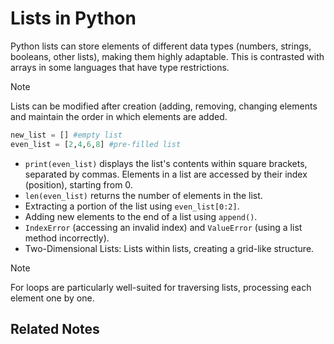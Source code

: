 # Lists in Python

Python lists can store elements of different data types (numbers, strings, booleans, other lists), making them highly adaptable. This is contrasted with arrays in some languages that have type restrictions.

> [!Note]
> Lists can be modified after creation (adding, removing, changing elements and maintain the order in which elements are added. 

```Python
new_list = [] #empty list
even_list = [2,4,6,8] #pre-filled list
```

- `print(even_list)` displays the list's contents within square brackets, separated by commas. Elements in a list are accessed by their index (position), starting from 0.
- `len(even_list)` returns the number of elements in the list.
- Extracting a portion of the list using `even_list[0:2]`. 
- Adding new elements to the end of a list using `append()`.
- `IndexError` (accessing an invalid index) and `ValueError` (using a list method incorrectly). 
- Two-Dimensional Lists: Lists within lists, creating a grid-like structure. 

> [!Note]
> For loops are particularly well-suited for traversing lists, processing each element one by one.

## Related Notes